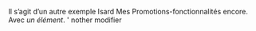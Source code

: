Il s’agit d’un autre exemple Isard Mes Promotions-fonctionnalités encore.
Avec *un élément*.
' nother modifier
